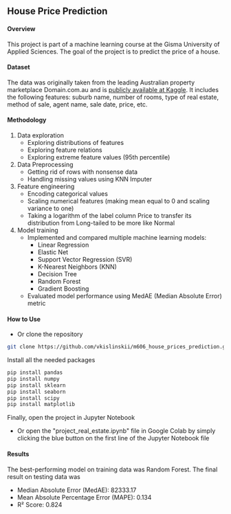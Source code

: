 ## House Price Prediction

#### Overview
This project is part of a machine learning course at the Gisma University of Applied Sciences. The goal of the project is to predict the price of a house. 

#### Dataset
The data was originally taken from the leading Australian property marketplace Domain.com.au and is [publicly available at Kaggle](https://www.kaggle.com/datasets/anthonypino/melbourne-housing-market). It includes the following features: suburb name, number of rooms, type of real estate, method of sale, agent name, sale date, price, etc.

#### Methodology
1. Data exploration
    * Exploring distributions of features 
    * Exploring feature relations
    * Exploring extreme feature values (95th percentile)
2. Data Preprocessing
    * Getting rid of rows with nonsense data
    * Handling missing values using KNN Imputer
3. Feature engineering
    * Encoding categorical values
    * Scaling numerical features (making mean equal to 0 and scaling variance to one)
    * Taking a logarithm of the label column Price to transfer its distribution from Long-tailed to be more like Normal
4. Model training
    * Implemented and compared multiple machine learning models:
      * Linear Regression
      * Elastic Net
      * Support Vector Regression (SVR)
      * K-Nearest Neighbors (KNN)
      * Decision Tree
      * Random Forest
      * Gradient Boosting
    * Evaluated model performance using MedAE (Median Absolute Error) metric

#### How to Use
* Or clone the repository
  
```sh
git clone https://github.com/vkislinskii/m606_house_prices_prediction.git
```

Install all the needed packages

   ```sh
   pip install pandas
   pip install numpy
   pip install sklearn
   pip install seaborn
   pip install scipy
   pip install matplotlib
   ```
Finally, open the project in Jupyter Notebook 

* Or open the "project_real_estate.ipynb" file in Google Colab by simply clicking the blue button on the first line of the Jupyter Notebook file

#### Results
The best-performing model on training data was Random Forest. The final result on testing data was
* Median Absolute Error (MedAE): 82333.17
* Mean Absolute Percentage Error (MAPE): 0.134
* R² Score: 0.824
